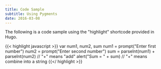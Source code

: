 ```yaml
---
title: Code Sample
subtitle: Using Pygments
date: 2016-03-08
---
```


The following is a code sample using the "highlight" shortcode provided in Hugo.

<!--more-->

{{< highlight javascript >}}
    var num1, num2, sum
    num1 = prompt("Enter first number")
    num2 = prompt("Enter second number")
    sum = parseInt(num1) + parseInt(num2) // "+" means "add"
    alert("Sum = " + sum)  // "+" means combine into a string
{{</ highlight >}}